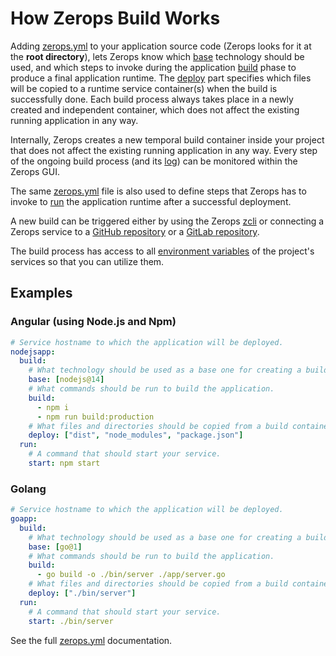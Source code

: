 # How Zerops Build Works

Adding [zerops.yml](/documentation/build/build-config.html) to your application source code (Zerops looks for it at the **root directory**), lets Zerops know which [base](/documentation/build/build-config.html#uses) technology should be used, and which steps to invoke during the application [build](/documentation/build/build-config.html#run) phase to produce a final application runtime. The [deploy](/documentation/build/build-config.html#deploy) part specifies which files will be copied to a runtime service container(s) when the build is successfully done. Each build process always takes place in a newly created and independent container, which does not affect the existing running application in any way.

Internally, Zerops creates a new temporal build container inside your project that does not affect the existing running application in any way. Every step of the ongoing build process (and its [log](/documentation/zerops-logs/build-logs.html)) can be monitored within the Zerops GUI.

The same [zerops.yml](/documentation/build/build-config.html) file is also used to define steps that Zerops has to invoke to [run](/documentation/build/build-config.html#run) the application runtime after a successful deployment.

A new build can be triggered either by using the Zerops [zcli](/documentation/cli/installation-authorization.html) or connecting a Zerops service to a [GitHub repository](/documentation/github/github-integration.html) or a [GitLab repository](/documentation/gitlab/gitlab-integration.html).

The build process has access to all [environment variables](/documentation/environment-variables/how-to-access.html) of the project's services so that you can utilize them.

## Examples

### Angular (using Node.js and Npm)

```yaml
# Service hostname to which the application will be deployed.
nodejsapp:
  build:
    # What technology should be used as a base one for creating a build container.
    base: [nodejs@14]
    # What commands should be run to build the application.
    build:
      - npm i
      - npm run build:production
    # What files and directories should be copied from a build container into a runtime container.
    deploy: ["dist", "node_modules", "package.json"]
  run:
    # A command that should start your service.
    start: npm start
```

### Golang

```yaml
# Service hostname to which the application will be deployed.
goapp:
  build:
    # What technology should be used as a base one for creating a build container.
    base: [go@1]
    # What commands should be run to build the application.
    build:
      - go build -o ./bin/server ./app/server.go
    # What files and directories should be copied from a build container into a runtime container.
    deploy: ["./bin/server"]
  run:
    # A command that should start your service.
    start: ./bin/server
```

See the full [zerops.yml](/documentation/build/build-config.html) documentation.
